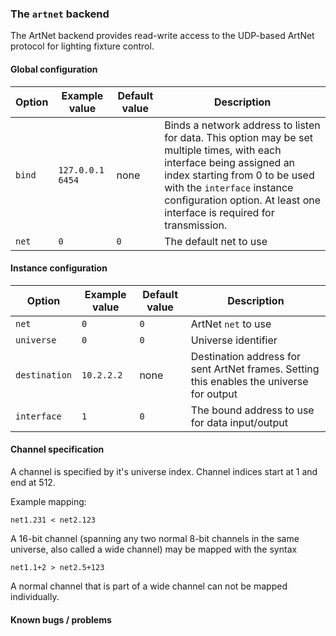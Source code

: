 ### The `artnet` backend

The ArtNet backend provides read-write access to the UDP-based ArtNet protocol for lighting
fixture control.

#### Global configuration

| Option	| Example value		| Default value 	| Description		|
|---------------|-----------------------|-----------------------|-----------------------|
| `bind`	| `127.0.0.1 6454`	| none		| Binds a network address to listen for data. This option may be set multiple times, with each interface being assigned an index starting from 0 to be used with the `interface` instance configuration option. At least one interface is required for transmission. |
| `net`		| `0`			| `0`			| The default net to use |

#### Instance configuration

| Option	| Example value		| Default value 	| Description		|
|---------------|-----------------------|-----------------------|-----------------------|
| `net`		| `0`			| `0`			| ArtNet `net` to use	|
| `universe`	| `0`			| `0`			| Universe identifier	|
| `destination`	| `10.2.2.2`		| none			| Destination address for sent ArtNet frames. Setting this enables the universe for output |
| `interface`	| `1`			| `0`			| The bound address to use for data input/output |

#### Channel specification

A channel is specified by it's universe index. Channel indices start at 1 and end at 512.

Example mapping:
```
net1.231 < net2.123
```

A 16-bit channel (spanning any two normal 8-bit channels in the same universe, also called a wide channel) may be mapped with the syntax
```
net1.1+2 > net2.5+123
```

A normal channel that is part of a wide channel can not be mapped individually.

#### Known bugs / problems
